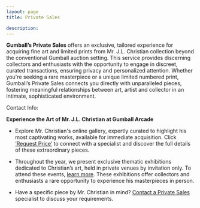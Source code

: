 ```yaml
---
layout: page
title: Private Sales

description:
---
```


**Gumball’s Private Sales** offers an exclusive, tailored experience for acquiring fine art and limited prints from Mr. J.L. Christian collection beyond the conventional Gumball auction setting. This service provides discerning collectors and enthusiasts with the opportunity to engage in discreet, curated transactions, ensuring privacy and personalized attention. Whether you're seeking a rare masterpiece or a unique limited numbered print, Gumball’s Private Sales connects you directly with unparalleled pieces, fostering meaningful relationships between art, artist and collector in an intimate, sophisticated environment. 


Contact Info: 

**Experience the Art of Mr. J.L. Christian at Gumball Arcade**  

* Explore Mr. Christian's online gallery, expertly curated to highlight his most captivating works, available for immediate acquisition. Click [‘Request Price’](#) to connect with a specialist and discover the full details of these extraordinary pieces.  

* Throughout the year, we present exclusive thematic exhibitions dedicated to Christian’s art, held in private venues by invitation only. To attend these events, [learn more](#). These exhibitions offer collectors and enthusiasts a rare opportunity to experience his masterpieces in person.  

* Have a specific piece by Mr. Christian in mind? [Contact a Private Sales](#) specialist to discuss your requirements.
